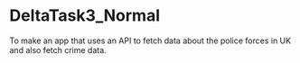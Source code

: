 # DeltaTask3_Normal
To make an app that uses an API to fetch data about the police forces in UK and also fetch crime data.
